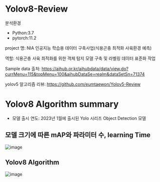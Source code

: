 # Yolov8-Review

 분석환경
- Python:3.7
- pytorch:11.2

project 명: NIA 인공지능 학습용 데이터 구축사업(식용곤충 최적화 사육환경 예측)

역할: 식용곤충 사육 최적화를 위한 객체 탐지 모델 구축 및 라벨링 데이터 표준화 작업 

Sample data 출처: https://aihub.or.kr/aihubdata/data/view.do?currMenu=115&topMenu=100&aihubDataSe=realm&dataSetSn=71374

yolov5 알고리즘 리뷰: https://github.com/eumtaewon/Yolov5-Review

# Yolov8 Algorithm summary

- 모델 출시 연도: 2023년 1월에 출시된 Yolo 시리즈 Object Detection 모델

## 모델 크기에 따른 mAP와 파라미터 수, learning Time

![image](https://github.com/eumtaewon/Yolov8-Review/assets/104436260/74190398-6f60-4459-ab40-6920fee5b029)

## Yolov8 Algorithm

![image](https://github.com/eumtaewon/Yolov8-Review/assets/104436260/b0fb5341-d12b-4625-a2b1-8303dd643699)


